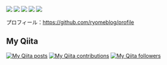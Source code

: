 ![](http://github-profile-summary-cards.vercel.app/api/cards/profile-details?username=ryomeblog&theme=github)
![](http://github-profile-summary-cards.vercel.app/api/cards/repos-per-language?username=ryomeblog&theme=github)
![](http://github-profile-summary-cards.vercel.app/api/cards/most-commit-language?username=ryomeblog&theme=github)
![](http://github-profile-summary-cards.vercel.app/api/cards/stats?username=ryomeblog&theme=github)
![](http://github-profile-summary-cards.vercel.app/api/cards/productive-time?username=ryomeblog&theme=github&utcOffset=8)

プロフィール：https://github.com/ryomeblog/profile

## My Qiita
[![My Qiita posts](https://qiita-badge.apiapi.app/s/ryome/posts.svg)](http://qiita.com/ryome)
[![My Qiita contributions](https://qiita-badge.apiapi.app/s/ryome/contributions.svg)](http://qiita.com/ryome)
[![My Qiita followers](https://qiita-badge.apiapi.app/s/ryome/followers.svg)](http://qiita.com/ryome)
